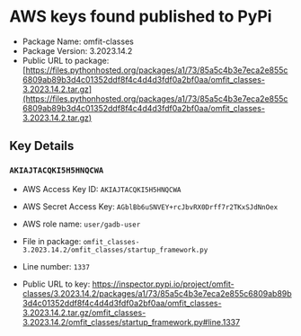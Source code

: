 # AWS keys found published to PyPi

* Package Name: omfit-classes
* Package Version: 3.2023.14.2
* Public URL to package: [https://files.pythonhosted.org/packages/a1/73/85a5c4b3e7eca2e855c6809ab89b3d4c01352ddf8f4c4d4d3fdf0a2bf0aa/omfit_classes-3.2023.14.2.tar.gz](https://files.pythonhosted.org/packages/a1/73/85a5c4b3e7eca2e855c6809ab89b3d4c01352ddf8f4c4d4d3fdf0a2bf0aa/omfit_classes-3.2023.14.2.tar.gz)

## Key Details

### `AKIAJTACQKI5H5HNQCWA`

* AWS Access Key ID: `AKIAJTACQKI5H5HNQCWA`
* AWS Secret Access Key: `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` 
* AWS role name: `user/gadb-user`
* File in package: `omfit_classes-3.2023.14.2/omfit_classes/startup_framework.py`
* Line number: `1337`

* Public URL to key: https://inspector.pypi.io/project/omfit-classes/3.2023.14.2/packages/a1/73/85a5c4b3e7eca2e855c6809ab89b3d4c01352ddf8f4c4d4d3fdf0a2bf0aa/omfit_classes-3.2023.14.2.tar.gz/omfit_classes-3.2023.14.2/omfit_classes/startup_framework.py#line.1337


